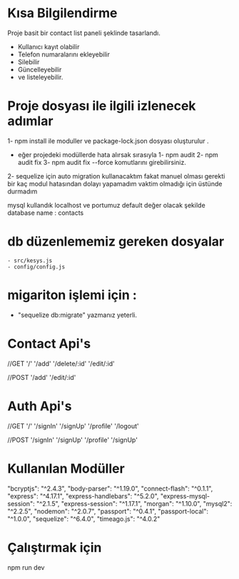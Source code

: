 # Kısa Bilgilendirme 

Proje basit bir contact list paneli şeklinde tasarlandı. 
  - Kullanıcı kayıt olabilir
  - Telefon numaralarını ekleyebilir
  - Silebilir
  - Güncelleyebilir
  - ve listeleyebilir.


# Proje dosyası ile ilgili izlenecek adımlar 

1- npm install ile moduller ve package-lock.json dosyası oluşturulur .
  - eğer projedeki modüllerde hata alırsak sırasıyla
    1- npm audit
    2- npm audit fix
    3- npm audit fix --force
   komutlarını girebilirsiniz.

2- sequelize için auto migration kullanacaktım fakat manuel olması gerekti bir kaç modul hatasından dolayı yapamadım vaktim olmadığı için üstünde durmadım

mysql kullandık localhost ve portumuz default değer olacak şekilde 
database name : contacts

# db düzenlememiz gereken dosyalar
	- src/kesys.js
	- config/config.js

# migariton işlemi için : 
  - "sequelize db:migrate" yazmanız yeterli.

# Contact Api's

//GET
'/'
'/add'
'/delete/:id'
'/edit/:id'

//POST
'/add'
'/edit/:id'


# Auth Api's

//GET
'/'
'/signIn'
'/signUp'
'/profile'
'/logout'


//POST
'/signIn'
'/signUp'
'/profile'
'/signUp'


# Kullanılan Modüller 

 "bcryptjs": "^2.4.3",
 "body-parser": "^1.19.0",
 "connect-flash": "^0.1.1",
 "express": "^4.17.1",
 "express-handlebars": "^5.2.0",
 "express-mysql-session": "^2.1.5",
 "express-session": "^1.17.1",
 "morgan": "^1.10.0",
 "mysql2": "^2.2.5",
 "nodemon": "^2.0.7",
 "passport": "^0.4.1",
 "passport-local": "^1.0.0",
 "sequelize": "^6.4.0",
 "timeago.js": "^4.0.2"


 # Çalıştırmak için 

 npm run dev 